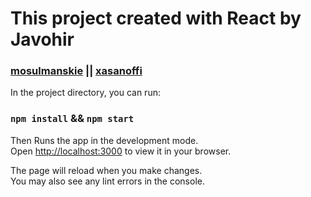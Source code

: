 # This project created with React by Javohir

### [mosulmanskie](https://t.me/xasanoffi/) || [xasanoffi](https://t.me/xasanoffi/)

In the project directory, you can run:

### `npm install` && `npm start`

Then Runs the app in the development mode.\
Open [http://localhost:3000](http://localhost:3000) to view it in your browser.

The page will reload when you make changes.\
You may also see any lint errors in the console.
